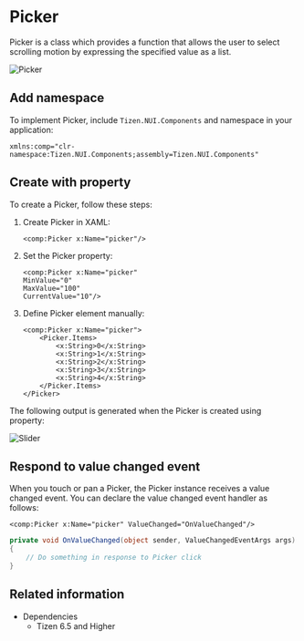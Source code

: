 # Picker

Picker is a class which provides a function that allows the user to select scrolling motion by expressing the specified value as a list.

![Picker](./media/Picker.png)

## Add namespace

To implement Picker, include `Tizen.NUI.Components` and namespace in your application:

```xaml
xmlns:comp="clr-namespace:Tizen.NUI.Components;assembly=Tizen.NUI.Components"
```

## Create with property

To create a Picker, follow these steps:

1. Create Picker in XAML:

    ```xaml
    <comp:Picker x:Name="picker"/>
    ```
2. Set the Picker property:

    ```xaml
    <comp:Picker x:Name="picker"
	MinValue="0"
	MaxValue="100"
	CurrentValue="10"/>
    ```
3. Define Picker element manually:

    ```xaml
    <comp:Picker x:Name="picker">
        <Picker.Items>
            <x:String>0</x:String>
            <x:String>1</x:String>
            <x:String>2</x:String>
            <x:String>3</x:String>
            <x:String>4</x:String>
        </Picker.Items>
    </Picker>
    ```

The following output is generated when the Picker is created using property:

![Slider](./media/PickerProp.png)

## Respond to value changed event

When you touch or pan a Picker, the Picker instance receives a value changed event.
You can declare the value changed event handler as follows:

```xaml
<comp:Picker x:Name="picker" ValueChanged="OnValueChanged"/>
```

```csharp
private void OnValueChanged(object sender, ValueChangedEventArgs args)
{
    // Do something in response to Picker click
}
```

## Related information

- Dependencies
  -   Tizen 6.5 and Higher 


